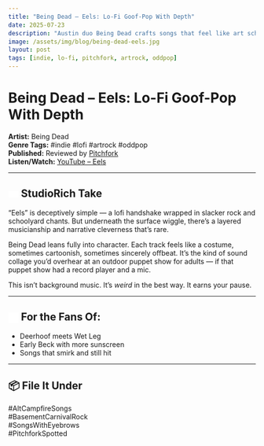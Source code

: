 ```yaml
---
title: "Being Dead – Eels: Lo-Fi Goof-Pop With Depth"
date: 2025-07-23
description: "Austin duo Being Dead crafts songs that feel like art school sleepovers — unserious on the surface, complex underneath."
image: /assets/img/blog/being-dead-eels.jpg
layout: post
tags: [indie, lo-fi, pitchfork, artrock, oddpop]
---
```


# Being Dead – Eels: Lo-Fi Goof-Pop With Depth

**Artist:** Being Dead  
**Genre Tags:** #indie #lofi #artrock #oddpop  
**Published:** Reviewed by [Pitchfork](https://pitchfork.com/reviews/albums/being-dead-eels/?utm_source=twitter&utm_medium=social&utm_campaign=dhtwitter&utm_content=null)  
**Listen/Watch:** [YouTube – Eels](https://www.youtube.com/watch?v=p6EyrRmjuN0)

---

## <img src="/assets/icons/eye.svg" alt="Eye icon" style="width: 1em; vertical-align: middle;" />  StudioRich Take
“Eels” is deceptively simple — a lofi handshake wrapped in slacker rock and schoolyard chants. But underneath the surface wiggle, there’s a layered musicianship and narrative cleverness that’s rare.

Being Dead leans fully into character. Each track feels like a costume, sometimes cartoonish, sometimes sincerely offbeat. It’s the kind of sound collage you’d overhear at an outdoor puppet show for adults — if that puppet show had a record player and a mic.

This isn’t background music. It’s *weird* in the best way. It earns your pause.

---

## <img src="/assets/icons/speaker.svg" alt="Speaker icon" style="width: 1em; vertical-align: middle;" />  For the Fans Of:
- Deerhoof meets Wet Leg
- Early Beck with more sunscreen
- Songs that smirk and still hit

---

## 📦 File It Under
#AltCampfireSongs  
#BasementCarnivalRock  
#SongsWithEyebrows  
#PitchforkSpotted

